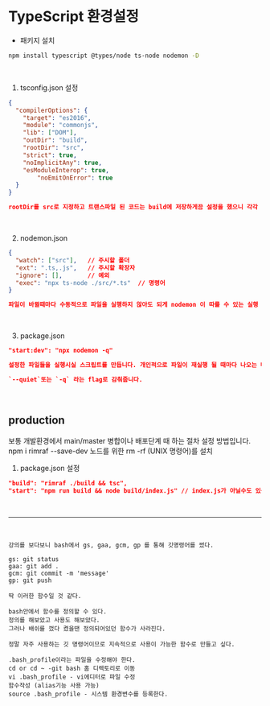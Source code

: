 # TypeScript 환경설정

- 패키지 설치
```bash
npm install typescript @types/node ts-node nodemon -D
```

<br>

1.  tsconfig.json 설정
```json
{
  "compilerOptions": {
    "target": "es2016",
    "module": "commonjs",
    "lib": ["DOM"],
    "outDir": "build",
    "rootDir": "src",
    "strict": true,
    "noImplicitAny": true,
    "esModuleInterop": true,
		"noEmitOnError": true
  }
}

rootDir를 src로 지정하고 트랜스파일 된 코드는 build에 저장하게끔 설정을 했으니 각각 tsconfig.json과 같은 레벨에 위치한 폴더를 만들어줍니다.
```

<br>

2. nodemon.json

```json
{
  "watch": ["src"],   // 주시할 폴더
  "ext": ".ts,.js",   // 주시할 확장자
  "ignore": [],       // 예외
  "exec": "npx ts-node ./src/*.ts"  // 명령어
}

파일이 바뀔때마다 수동적으로 파일을 실행하지 않아도 되게 nodemon 이 따를 수 있는 실행 조건을 설정해 줍니다.
```

<br>

3. package.json

```json
"start:dev": "npx nodemon -q"

설정한 파일들을 실행시실 스크립트를 만듭니다. 개인적으로 파일이 재실행 될 때마다 나오는 메세지를 

`--quiet`또는 `-q` 라는 flag로 감춰줍니다.
```

<br>

## production
보통 개발환경에서 main/master 병합이나 배포단계 때 하는 절차 설정 방법입니다.  
npm i rimraf --save-dev 노드를 위한 rm -rf (UNIX 명령어)를 설치

1. package.json 설정

```json
"build": "rimraf ./build && tsc",
"start": "npm run build && node build/index.js" // index.js가 아닐수도 있음 참고!
```

<br>

***

<br>

```
강의를 보다보니 bash에서 gs, gaa, gcm, gp 를 통해 깃명령어를 썼다.  

gs: git status
gaa: git add .
gcm: git commit -m 'message'
gp: git push

딱 이러한 함수일 것 같다.

bash안에서 함수를 정의할 수 있다.
정의를 해보았고 사용도 해보았다.
그러나 배쉬를 껐다 켰을땐 정의되어있던 함수가 사라진다.

정말 자주 사용하는 깃 명령어이므로 지속적으로 사용이 가능한 함수로 만들고 싶다.

.bash_profile이라는 파일을 수정해야 한다.
cd or cd ~ -git bash 홈 디렉토리로 이동
vi .bash_profile - vi에디터로 파일 수정
함수작성 (alias기능 사용 가능)
source .bash_profile - 시스템 환경변수를 등록한다.
```